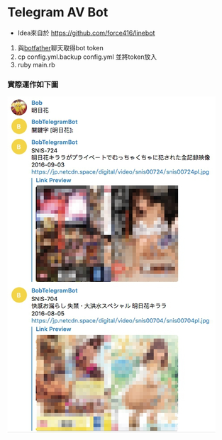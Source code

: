 # Telegram AV Bot

* Idea來自於 https://github.com/force416/linebot

1.  與[botfather](https://core.telegram.org/bots#botfather)聊天取得bot token
2.  cp config.yml.backup config.yml 並將token放入
3.  ruby main.rb

### 實際運作如下圖

![](images/demo.jpg)

